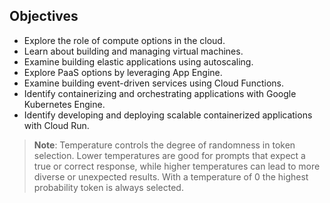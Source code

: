 ## Objectives

- Explore the role of compute options in the cloud.
- Learn about building and managing virtual machines.
- Examine building elastic applications using autoscaling.
- Explore PaaS options by leveraging App Engine.
- Examine building event-driven services using Cloud Functions.
- Identify containerizing and orchestrating applications with Google Kubernetes Engine.
- Identify developing and deploying scalable containerized applications with Cloud Run.


> **Note**: Temperature controls the degree of randomness in token selection. Lower temperatures are good for prompts that expect a true or correct response, while higher temperatures can lead to more diverse or unexpected results. With a temperature of 0 the highest probability token is always selected.